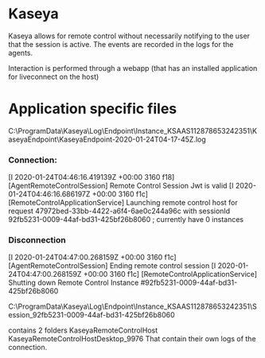 # Kaseya

Kaseya allows for remote control without necessarily notifying to the user that the session is active.
The events are recorded in the logs for the agents.

Interaction is performed through a webapp (that has an installed application for liveconnect on the host)

# Application specific files

C:\ProgramData\Kaseya\Log\Endpoint\Instance_KSAAS112878653242351\KaseyaEndpoint\KaseyaEndpoint-2020-01-24T04-17-45Z.log

### Connection:
[I 2020-01-24T04:46:16.419139Z +00:00  3160  f18] [AgentRemoteControlSession] Remote Control Session Jwt is valid
[I 2020-01-24T04:46:16.686197Z +00:00  3160  f1c] [RemoteControlApplicationService] Launching remote control host for request 47972bed-33bb-4422-a6f4-6ae0c244a96c with sessionId 92fb5231-0009-44af-bd31-425bf26b8060 ; currently have 0 instances

### Disconnection
[I 2020-01-24T04:47:00.268159Z +00:00  3160  f1c] [AgentRemoteControlSession] Ending remote control session
[I 2020-01-24T04:47:00.268159Z +00:00  3160  f1c] [RemoteControlApplicationService] Shutting down Remote Control Instance #92fb5231-0009-44af-bd31-425bf26b8060

C:\ProgramData\Kaseya\Log\Endpoint\Instance_KSAAS112878653242351\Session_92fb5231-0009-44af-bd31-425bf26b8060

contains 2 folders
KaseyaRemoteControlHost
KaseyaRemoteControlHostDesktop_9976
That contain their own logs of the connection.

